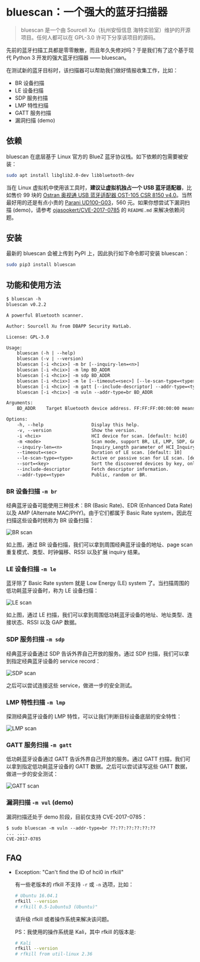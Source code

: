 # bluescan：一个强大的蓝牙扫描器

> bluescan 是一个由 Sourcell Xu（杭州安恒信息 海特实验室）维护的开源项目。任何人都可以在 GPL-3.0 许可下分享该项目的源码。

先前的蓝牙扫描工具都是零零散散，而且年久失修对吗？于是我们有了这个基于现代 Python 3 开发的强大蓝牙扫描器 —— bluescan。

在测试新的蓝牙目标时，该扫描器可以帮助我们做好情报收集工作，比如：

* BR 设备扫描
* LE 设备扫描
* SDP 服务扫描
* LMP 特性扫描
* GATT 服务扫描
* 漏洞扫描 (demo)

## 依赖

bluescan 在底层基于 Linux 官方的 BlueZ 蓝牙协议栈。如下依赖的包需要被安装：

```sh
sudo apt install libglib2.0-dev libbluetooth-dev
```

当在 Linux 虚拟机中使用该工具时，**建议让虚拟机独占一个 USB 蓝牙适配器**，比如售价 99 块的 [Ostran 奥视通 USB 蓝牙适配器 OST-105 CSR 8150 v4.0](https://item.taobao.com/item.htm?spm=a230r.1.14.14.21b6705fm5gjj3&id=38948169460&ns=1&abbucket=6#detail)。当然最好用的还是有点小贵的 [Parani UD100-G03](https://item.taobao.com/item.htm?spm=a230r.1.14.16.19bcf4b2koxeWN&id=561488544550&ns=1&abbucket=19#detail)，560 元。如果你想尝试下漏洞扫描 (demo)，请参考 [ojasookert/CVE-2017-0785](https://github.com/ojasookert/CVE-2017-0785) 的 `README.md` 来解决依赖问题。

## 安装

最新的 bluescan 会被上传到 PyPI 上，因此执行如下命令即可安装 bluescan：

```sh
sudo pip3 install bluescan
```

## 功能和使用方法

```txt
$ bluescan -h
bluescan v0.2.2

A powerful Bluetooth scanner.

Author: Sourcell Xu from DBAPP Security HatLab.

License: GPL-3.0

Usage:
    bluescan (-h | --help)
    bluescan (-v | --version)
    bluescan [-i <hcix>] -m br [--inquiry-len=<n>]
    bluescan [-i <hcix>] -m lmp BD_ADDR
    bluescan [-i <hcix>] -m sdp BD_ADDR
    bluescan [-i <hcix>] -m le [--timeout=<sec>] [--le-scan-type=<type>] [--sort=<key>]
    bluescan [-i <hcix>] -m gatt [--include-descriptor] --addr-type=<type> BD_ADDR
    bluescan [-i <hcix>] -m vuln --addr-type=br BD_ADDR

Arguments:
    BD_ADDR    Target Bluetooth device address. FF:FF:FF:00:00:00 means local device.

Options:
    -h, --help                  Display this help.
    -v, --version               Show the version.
    -i <hcix>                   HCI device for scan. [default: hci0]
    -m <mode>                   Scan mode, support BR, LE, LMP, SDP, GATT and vuln.
    --inquiry-len=<n>           Inquiry_Length parameter of HCI_Inquiry command. [default: 8]
    --timeout=<sec>             Duration of LE scan. [default: 10]
    --le-scan-type=<type>       Active or passive scan for LE scan. [default: active]
    --sort=<key>                Sort the discovered devices by key, only support RSSI now. [default: rssi]
    --include-descriptor        Fetch descriptor information.
    --addr-type=<type>          Public, random or BR.
```

### BR 设备扫描 `-m br`

经典蓝牙设备可能使用三种技术：BR (Basic Rate)、EDR (Enhanced Data Rate) 以及 AMP (Alternate MAC/PHY)。由于它们都属于 Basic Rate system，因此在扫描这些设备时统称为 BR 设备扫描：

![BR scan](https://github.com/fO-000/bluescan/blob/master/res/example-br-scan.png)

如上图，通过 BR 设备扫描，我们可以拿到周围经典蓝牙设备的地址、page scan 重复模式、类型、时钟偏移、RSSI 以及扩展 inquiry 结果。

### LE 设备扫描 `-m le`

蓝牙除了 Basic Rate system 就是 Low Energy (LE) system 了。当扫描周围的低功耗蓝牙设备时，称为 LE 设备扫描：

![LE scan](https://github.com/fO-000/bluescan/blob/master/res/example-le-scan.png)

如上图，通过 LE 扫描，我们可以拿到周围低功耗蓝牙设备的地址、地址类型、连接状态、RSSI 以及 GAP 数据。

### SDP 服务扫描 `-m sdp`

经典蓝牙设备通过 SDP 告诉外界自己开放的服务。通过 SDP 扫描，我们可以拿到指定经典蓝牙设备的 service record：

![SDP scan](https://github.com/fO-000/bluescan/blob/master/res/example-sdp-scan.png)

之后可以尝试连接这些 service，做进一步的安全测试。

### LMP 特性扫描 `-m lmp`

探测经典蓝牙设备的 LMP 特性，可以让我们判断目标设备底层的安全特性：

![LMP scan](https://github.com/fO-000/bluescan/blob/master/res/example-lmp-scan.png)

### GATT 服务扫描 `-m gatt`

低功耗蓝牙设备通过 GATT 告诉外界自己开放的服务。通过 GATT 扫描，我们可以拿到指定低功耗蓝牙设备的 GATT 数据。之后可以尝试读写这些 GATT 数据，做进一步的安全测试：

![GATT scan](https://github.com/fO-000/bluescan/blob/master/res/example-gatt-scan.png)

### 漏洞扫描 `-m vul` (demo)

漏洞扫描还处于 demo 阶段，目前仅支持 CVE-2017-0785：

```txt
$ sudo bluescan -m vuln --addr-type=br ??:??:??:??:??:??
... ...
CVE-2017-0785
```

## FAQ

* Exception: "Can't find the ID of hci0 in rfkill"

  有一些老版本的 rfkill 不支持 `-r` 或 `-n` 选项，比如：
  
  ```sh
  # Ubuntu 16.04.1
  rfkill --version
  # rfkill 0.5-1ubuntu3 (Ubuntu)"
  ```
  
  请升级 rfkill 或者操作系统来解决该问题。

  PS：我使用的操作系统是 Kali，其中 rfkill 的版本是:
  
  ```sh
  # Kali
  rfkill --version
  # rfkill from util-linux 2.36
  ```
